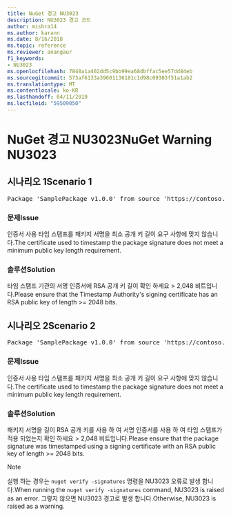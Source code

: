 ```yaml
---
title: NuGet 경고 NU3023
description: NU3023 경고 코드
author: mishra14
ms.author: karann
ms.date: 8/16/2018
ms.topic: reference
ms.reviewer: anangaur
f1_keywords:
- NU3023
ms.openlocfilehash: 7848a1a402dd5c9bb99ea68dbffac5ee57dd84eb
ms.sourcegitcommit: 573af6133a39601136181c1d98c09303f51a1ab2
ms.translationtype: MT
ms.contentlocale: ko-KR
ms.lasthandoff: 04/11/2019
ms.locfileid: "59509050"
---
```

# <a name="nuget-warning-nu3023"></a><span data-ttu-id="d77f1-103">NuGet 경고 NU3023</span><span class="sxs-lookup"><span data-stu-id="d77f1-103">NuGet Warning NU3023</span></span>

## <a name="scenario-1"></a><span data-ttu-id="d77f1-104">시나리오 1</span><span class="sxs-lookup"><span data-stu-id="d77f1-104">Scenario 1</span></span>

<pre>Package 'SamplePackage v1.0.0' from source 'https://contoso.com/index.json': The timestamp certificate does not meet a minimum public key length requirement.</pre>

### <a name="issue"></a><span data-ttu-id="d77f1-105">문제</span><span class="sxs-lookup"><span data-stu-id="d77f1-105">Issue</span></span>

<span data-ttu-id="d77f1-106">인증서 사용 타임 스탬프를 패키지 서명을 최소 공개 키 길이 요구 사항에 맞지 않습니다.</span><span class="sxs-lookup"><span data-stu-id="d77f1-106">The certificate used to timestamp the package signature does not meet a minimum public key length requirement.</span></span>


### <a name="solution"></a><span data-ttu-id="d77f1-107">솔루션</span><span class="sxs-lookup"><span data-stu-id="d77f1-107">Solution</span></span>

<span data-ttu-id="d77f1-108">타임 스탬프 기관의 서명 인증서에 RSA 공개 키 길이 확인 하세요 > 2,048 비트입니다.</span><span class="sxs-lookup"><span data-stu-id="d77f1-108">Please ensure that the  Timestamp Authority's signing certificate has an RSA public key of length >= 2048 bits.</span></span>



## <a name="scenario-2"></a><span data-ttu-id="d77f1-109">시나리오 2</span><span class="sxs-lookup"><span data-stu-id="d77f1-109">Scenario 2</span></span>

<pre>Package 'SamplePackage v1.0.0' from source 'https://contoso.com/index.json': The primary signature's timestamp certificate does not meet a minimum public key length requirement.</pre>

### <a name="issue"></a><span data-ttu-id="d77f1-110">문제</span><span class="sxs-lookup"><span data-stu-id="d77f1-110">Issue</span></span>

<span data-ttu-id="d77f1-111">인증서 사용 타임 스탬프를 패키지 서명을 최소 공개 키 길이 요구 사항에 맞지 않습니다.</span><span class="sxs-lookup"><span data-stu-id="d77f1-111">The certificate used to timestamp the package signature does not meet a minimum public key length requirement.</span></span>


### <a name="solution"></a><span data-ttu-id="d77f1-112">솔루션</span><span class="sxs-lookup"><span data-stu-id="d77f1-112">Solution</span></span>

<span data-ttu-id="d77f1-113">패키지 서명을 길이 RSA 공개 키를 사용 하 여 서명 인증서를 사용 하 여 타임 스탬프가 적용 되었는지 확인 하세요 > 2,048 비트입니다.</span><span class="sxs-lookup"><span data-stu-id="d77f1-113">Please ensure that the package signature was timestamped using a signing certificate with an RSA public key of length >= 2048 bits.</span></span>


> [!Note]
> <span data-ttu-id="d77f1-114">실행 하는 경우는 `nuget verify -signatures` 명령을 NU3023 오류로 발생 합니다.</span><span class="sxs-lookup"><span data-stu-id="d77f1-114">When running the `nuget verify -signatures` command, NU3023 is raised as an error.</span></span> <span data-ttu-id="d77f1-115">그렇지 않으면 NU3023 경고로 발생 합니다.</span><span class="sxs-lookup"><span data-stu-id="d77f1-115">Otherwise, NU3023 is raised as a warning.</span></span>